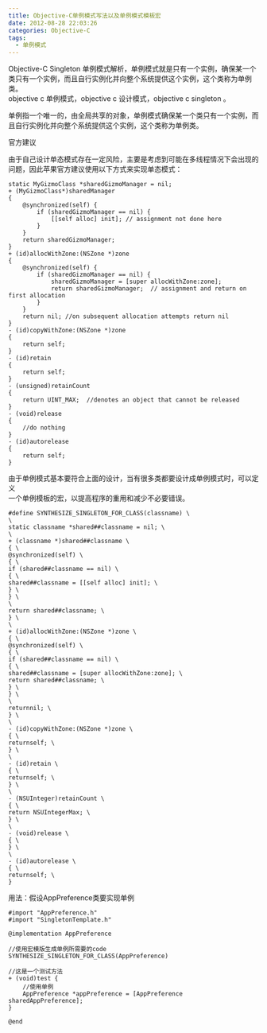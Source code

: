 ```yaml
---
title: Objective-C单例模式写法以及单例模式模板宏
date: 2012-08-28 22:03:26
categories: Objective-C
tags:
  - 单例模式
---
```


Objective-C Singleton 单例模式解析，单例模式就是只有一个实例，确保某一个类只有一个实例，而且自行实例化并向整个系统提供这个实例，这个类称为单例类。  
objective c 单例模式，objective c 设计模式，objective c singleton 。  
  
单例指一个唯一的，由全局共享的对象，单例模式确保某一个类只有一个实例，而且自行实例化并向整个系统提供这个实例，这个类称为单例类。  
  
官方建议  
   
由于自己设计单态模式存在一定风险，主要是考虑到可能在多线程情况下会出现的问题，因此苹果官方建议使用以下方式来实现单态模式：  
```objc
static MyGizmoClass *sharedGizmoManager = nil;  
+ (MyGizmoClass*)sharedManager  
{  
    @synchronized(self) {  
        if (sharedGizmoManager == nil) {  
            [[self alloc] init]; // assignment not done here  
        }  
    }  
    return sharedGizmoManager;  
}  
+ (id)allocWithZone:(NSZone *)zone  
{  
    @synchronized(self) {  
        if (sharedGizmoManager == nil) {  
            sharedGizmoManager = [super allocWithZone:zone];  
            return sharedGizmoManager;  // assignment and return on first allocation  
        }  
    }  
    return nil; //on subsequent allocation attempts return nil  
}  
- (id)copyWithZone:(NSZone *)zone  
{  
    return self;  
}  
- (id)retain  
{  
    return self;  
}  
- (unsigned)retainCount  
{  
    return UINT_MAX;  //denotes an object that cannot be released  
}  
- (void)release  
{  
    //do nothing  
}  
- (id)autorelease  
{  
    return self;  
}  
```

由于单例模式基本要符合上面的设计，当有很多类都要设计成单例模式时，可以定义  
一个单例模板的宏，以提高程序的重用和减少不必要错误。
```objc  
#define SYNTHESIZE_SINGLETON_FOR_CLASS(classname) \  
\  
static classname *shared##classname = nil; \  
\  
+ (classname *)shared##classname \  
{ \  
@synchronized(self) \  
{ \  
if (shared##classname == nil) \  
{ \  
shared##classname = [[self alloc] init]; \  
} \  
} \  
\  
return shared##classname; \  
} \  
\  
+ (id)allocWithZone:(NSZone *)zone \  
{ \  
@synchronized(self) \  
{ \  
if (shared##classname == nil) \  
{ \  
shared##classname = [super allocWithZone:zone]; \  
return shared##classname; \  
} \  
} \  
\  
returnnil; \  
} \  
\  
- (id)copyWithZone:(NSZone *)zone \  
{ \  
returnself; \  
} \  
\  
- (id)retain \  
{ \  
returnself; \  
} \  
\  
- (NSUInteger)retainCount \  
{ \  
return NSUIntegerMax; \  
} \  
\  
- (void)release \  
{ \  
} \  
\  
- (id)autorelease \  
{ \  
returnself; \  
}
```

用法：假设AppPreference类要实现单例
```objc
#import "AppPreference.h"
#import "SingletonTemplate.h"

@implementation AppPreference

//使用宏模版生成单例所需要的code
SYNTHESIZE_SINGLETON_FOR_CLASS(AppPreference)

//这是一个测试方法
+ (void)test {
    //使用单例
    AppPreference *appPreference = [AppPreference sharedAppPreference];
}

@end
```
